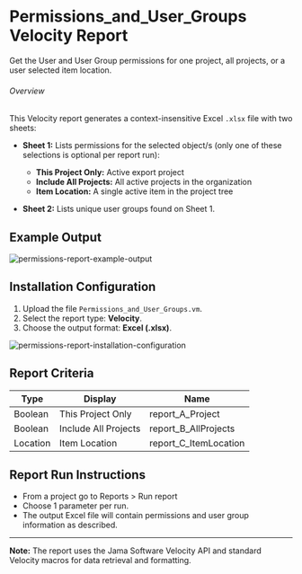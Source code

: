# Permissions_and_User_Groups Velocity Report
Get the User and User Group permissions for one project, all projects, or a user selected item location. 

###### Overview
This Velocity report generates a context-insensitive Excel `.xlsx` file with two sheets:

- **Sheet 1:** Lists permissions for the selected object/s (only one of these selections is optional per report run):
  - **This Project Only:** Active export project
  - **Include All Projects:** All active projects in the organization
  - **Item Location:** A single active item in the project tree

- **Sheet 2:** Lists unique user groups found on Sheet 1.

## Example Output 

![permissions-report-example-output](https://github.com/user-attachments/assets/e343bba6-bff4-4a58-adca-cf521a204b5b)

## Installation Configuration 


1. Upload the file `Permissions_and_User_Groups.vm`.
2. Select the report type: **Velocity**.
3. Choose the output format: **Excel (.xlsx)**.



![permissions-report-installation-configuration](https://github.com/user-attachments/assets/65bee8e6-4302-4231-9264-b7bc1ae9cba5)



## Report Criteria

| Type    | Display              | Name                   |
|---------|----------------------|------------------------|
| Boolean | This Project Only    | report_A_Project       |
| Boolean | Include All Projects | report_B_AllProjects   |
| Location| Item Location        | report_C_ItemLocation  |


## Report Run Instructions

- From a project go to Reports > Run report 
- Choose 1 parameter per run. 
- The output Excel file will contain permissions and user group information as described.

---
**Note:** The report uses the Jama Software Velocity API and standard Velocity macros for data retrieval and formatting.
